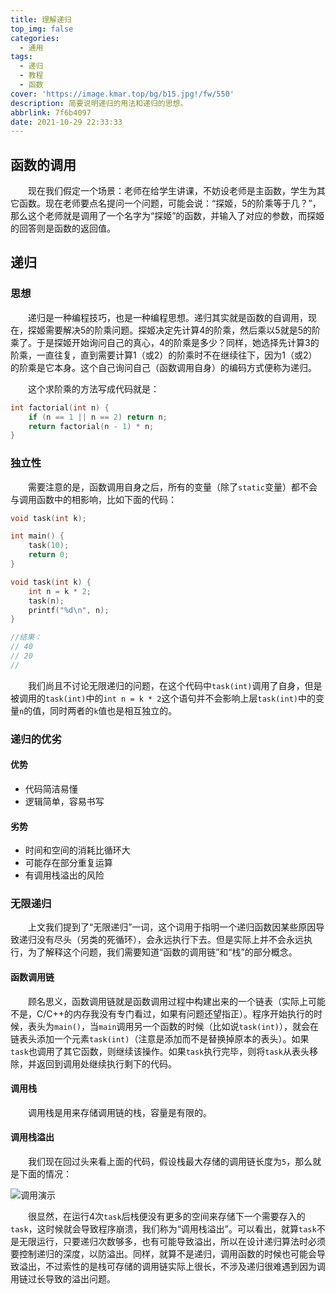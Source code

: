 ```yaml
---
title: 理解递归
top_img: false
categories:
  - 通用
tags:
  - 递归
  - 教程
  - 函数
cover: 'https://image.kmar.top/bg/b15.jpg!/fw/550'
description: 简要说明递归的用法和递归的思想。
abbrlink: 7f6b4097
date: 2021-10-29 22:33:33
---
```


## 函数的调用

&emsp;&emsp;现在我们假定一个场景：老师在给学生讲课，不妨设老师是主函数，学生为其它函数。现在老师要点名提问一个问题，可能会说：“探姬，5的阶乘等于几？”，那么这个老师就是调用了一个名字为“探姬”的函数，并输入了对应的参数，而探姬的回答则是函数的返回值。

## 递归

### 思想

&emsp;&emsp;递归是一种编程技巧，也是一种编程思想。递归其实就是函数的自调用，现在，探姬需要解决5的阶乘问题。探姬决定先计算4的阶乘，然后乘以5就是5的阶乘了。于是探姬开始询问自己的真心，4的阶乘是多少？同样，她选择先计算3的阶乘，一直往复，直到需要计算1（或2）的阶乘时不在继续往下，因为1（或2）的阶乘是它本身。这个自己询问自己（函数调用自身）的编码方式便称为递归。

&emsp;&emsp;这个求阶乘的方法写成代码就是：

```C
int factorial(int n) {
    if (n == 1 || n == 2) return n;
    return factorial(n - 1) * n;
}
```

### 独立性

&emsp;&emsp;需要注意的是，函数调用自身之后，所有的变量（除了`static`变量）都不会与调用函数中的相影响，比如下面的代码：

```C
void task(int k);

int main() {
    task(10);
    return 0;
}

void task(int k) {
    int n = k * 2;
    task(n);
    printf("%d\n", n);
}

//结果：
// 40
// 20
//
```

&emsp;&emsp;我们尚且不讨论无限递归的问题，在这个代码中`task(int)`调用了自身，但是被调用的`task(int)`中的`int n = k * 2`这个语句并不会影响上层`task(int)`中的变量`n`的值，同时两者的`k`值也是相互独立的。

### 递归的优劣

#### 优势

<ul>
    <li>代码简洁易懂</li>
    <li>逻辑简单，容易书写</li>
</ul>

#### 劣势

<ul>
    <li>时间和空间的消耗比循环大</li>
    <li>可能存在部分重复运算</li>
    <li>有调用栈溢出的风险</li>
</ul>


### 无限递归

&emsp;&emsp;上文我们提到了“无限递归”一词，这个词用于指明一个递归函数因某些原因导致递归没有尽头（另类的死循环），会永远执行下去。但是实际上并不会永远执行，为了解释这个问题，我们需要知道“函数的调用链”和“栈”的部分概念。

#### 函数调用链

&emsp;&emsp;顾名思义，函数调用链就是函数调用过程中构建出来的一个链表（实际上可能不是，C/C++的内存我没有专门看过，如果有问题还望指正）。程序开始执行的时候，表头为`main()`，当`main`调用另一个函数的时候（比如说`task(int)`），就会在链表头添加一个元素`task(int)`（注意是添加而不是替换掉原本的表头）。如果`task`也调用了其它函数，则继续该操作。如果`task`执行完毕，则将`task`从表头移除，并返回到调用处继续执行剩下的代码。

#### 调用栈

&emsp;&emsp;调用栈是用来存储调用链的栈，容量是有限的。

#### 调用栈溢出

&emsp;&emsp;我们现在回过头来看上面的代码，假设栈最大存储的调用链长度为`5`，那么就是下面的情况：

![调用演示](https://image.kmar.top/recursion/dy.png)

&emsp;&emsp;很显然，在运行4次`task`后栈便没有更多的空间来存储下一个需要存入的`task`，这时候就会导致程序崩溃，我们称为“调用栈溢出”。可以看出，就算`task`不是无限运行，只要递归次数够多，也有可能导致溢出，所以在设计递归算法时必须要控制递归的深度，以防溢出。同样，就算不是递归，调用函数的时候也可能会导致溢出，不过索性的是栈可存储的调用链实际上很长，不涉及递归很难遇到因为调用链过长导致的溢出问题。
